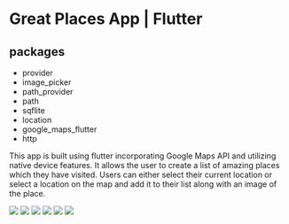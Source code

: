# Great Places App | Flutter

## packages

-   provider
-   image_picker
-   path_provider
-   path
-   sqflite
-   location
-   google_maps_flutter
-   http

This app is built using flutter incorporating Google Maps API and utilizing native device features.
It allows the user to create a list of amazing places which they have visited.
Users can either select their current location or select a location on the map and add it to their list along with an image of the place.

![](images/screen_1.png) ![](images/screen_2.png)
![](images/screen_3.png) ![](images/screen_4.png)
![](images/screen_5.png) ![](images/screen_6.png)

